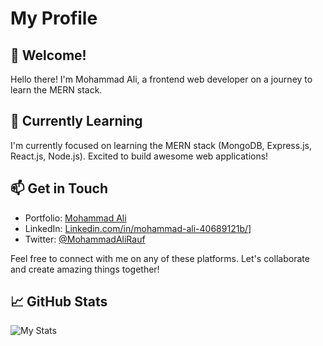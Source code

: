 # My Profile

## 👋 Welcome!

Hello there! I'm Mohammad Ali, a frontend web developer on a journey to learn the MERN stack.

## 🌱 Currently Learning

I'm currently focused on learning the MERN stack (MongoDB, Express.js, React.js, Node.js). Excited to build awesome web applications!

## 📫 Get in Touch

- Portfolio: [Mohammad Ali](mohammad-ali.click)
- LinkedIn: [Linkedin.com/in/mohammad-ali-40689121b/](https://www.linkedin.com/in/mohammad-ali-40689121b/)]
- Twitter: [@MohammadAliRauf](https://twitter.com/MohammadAliRauf)

Feel free to connect with me on any of these platforms. Let's collaborate and create amazing things together!

## 📈 GitHub Stats

![My Stats](https://github-readme-stats.vercel.app/api?username=Mohammad-Ali-Rauf&show_icons=true&theme=radical)
